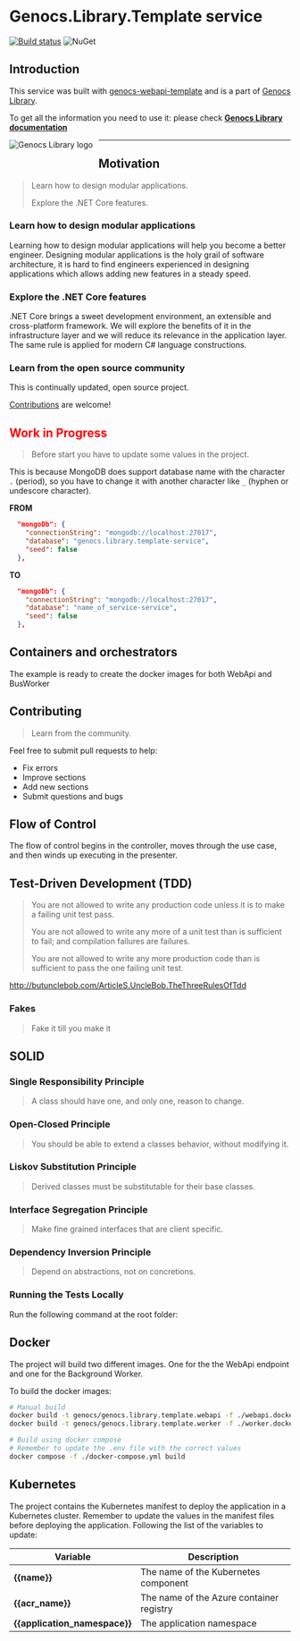 # Genocs.Library.Template service

[![Build status](https://ci.appveyor.com/api/projects/status/0i6s33kw3y87tkb2?svg=true)](https://ci.appveyor.com/project/genocs/genocs-webapi-template)  ![NuGet](https://buildstats.info/nuget/Genocs.Library.Template) 


## Introduction

This service was built with [genocs-webapi-template](https://github.com/Genocs/genocs-webapi-template) and is a part of [Genocs Library](https://genocs-blog.netlify.app/).

To get all the information you need to use it: please check
**[Genocs Library documentation](https://genocs-blog.netlify.app/)**


<img src="https://genocs-blog.netlify.app/library/logo_hu5f84e5ac74e01291dbce57bab350d273_35818_2000x0_resize_box_3.png"
     alt="Genocs Library logo"
     style="float: left; margin-right: 10px; padding-bottom: 50px;" />

---


## Motivation

> Learn how to design modular applications.
>
> Explore the .NET Core features.

### Learn how to design modular applications

Learning how to design modular applications will help you become a better engineer. Designing modular applications is the holy grail of software architecture, it is hard to find engineers experienced in designing applications which allows adding new features in a steady speed. 

### Explore the .NET Core features

.NET Core brings a sweet development environment, an extensible and cross-platform framework. We will explore the benefits of it in the infrastructure layer and we will reduce its relevance in the application layer. The same rule is applied for modern C# language constructions.

### Learn from the open source community

This is continually updated, open source project.

[Contributions](#contributors-) are welcome!

## <span style="color:red; font-size:xxl">**Work in Progress**</span>



>Before start you have to update some values in the project.

This is because MongoDB does support database name with the character `.` (period), so you have to change it with another character like `_` (hyphen or undescore character). 

**FROM**
``` json
  "mongoDb": {
    "connectionString": "mongodb://localhost:27017",
    "database": "genocs.library.template-service",
    "seed": false
  },
```

**TO**

``` json
  "mongoDb": {
    "connectionString": "mongodb://localhost:27017",
    "database": "name_of_service-service",
    "seed": false
  },
```

## Containers and orchestrators

The example is ready to create the docker images for both WebApi and BusWorker


## Contributing

> Learn from the community.

Feel free to submit pull requests to help:

* Fix errors
* Improve sections
* Add new sections
* Submit questions and bugs

## Flow of Control

The flow of control begins in the controller, moves through the use case, and then winds up executing in the presenter.


## Test-Driven Development (TDD)

> You are not allowed to write any production code unless it is to make a failing unit test pass.
>
> You are not allowed to write any more of a unit test than is sufficient to fail; and compilation failures are failures.
>
> You are not allowed to write any more production code than is sufficient to pass the one failing unit test.

http://butunclebob.com/ArticleS.UncleBob.TheThreeRulesOfTdd

### Fakes

> Fake it till you make it

## SOLID

### Single Responsibility Principle

> A class should have one, and only one, reason to change.

### Open-Closed Principle

> You should be able to extend a classes behavior, without modifying it.

### Liskov Substitution Principle

> Derived classes must be substitutable for their base classes.

### Interface Segregation Principle

> Make fine grained interfaces that are client specific.

### Dependency Inversion Principle

> Depend on abstractions, not on concretions.

### Running the Tests Locally

Run the following command at the root folder:


## Docker

The project will build two different images. One for the the WebApi endpoint and one for the Background Worker.   


To build the docker images:

``` sh
# Manual build
docker build -t genocs/genocs.library.template.webapi -f ./webapi.dockerfile .
docker build -t genocs/genocs.library.template.worker -f ./worker.dockerfile .

# Build using docker compose
# Remember to update the .env file with the correct values
docker compose -f ./docker-compose.yml build
```


## Kubernetes

The project contains the Kubernetes manifest to deploy the application in a Kubernetes cluster.
Remember to update the values in the manifest files before deploying the application.
Following the list of the variables to update:

| Variable | Description 
| -------- | -------- | 
| **{{name}}**  | The name of the Kubernetes component  | 
| **{{acr_name}}** | The name of the Azure container registry | 
| **{{application_namespace}}** | The application namespace|
